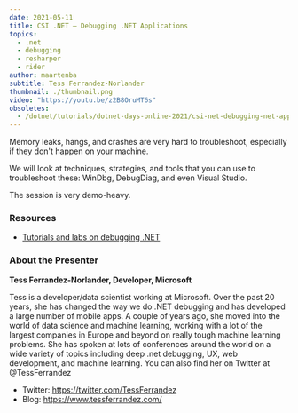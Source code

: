 ```yaml
---
date: 2021-05-11
title: CSI .NET – Debugging .NET Applications
topics:
  - .net
  - debugging
  - resharper
  - rider
author: maartenba
subtitle: Tess Ferrandez-Norlander
thumbnail: ./thumbnail.png
video: "https://youtu.be/z2B8OruMT6s"
obsoletes:
  - /dotnet/tutorials/dotnet-days-online-2021/csi-net-debugging-net-applications/
---
```


Memory leaks, hangs, and crashes are very hard to troubleshoot, especially if they don't happen on your machine.

We will look at techniques, strategies, and tools that you can use to troubleshoot these: WinDbg, DebugDiag, and even Visual Studio.

The session is very demo-heavy.

### Resources

- [Tutorials and labs on debugging .NET](https://www.tessferrandez.com/postindex/)

### About the Presenter

**Tess Ferrandez-Norlander, Developer, Microsoft**

Tess is a developer/data scientist working at Microsoft. Over the past 20 years, she has changed the way we do .NET debugging and has developed a large number of mobile apps. A couple of years ago, she moved into the world of data science and machine learning, working with a lot of the largest companies in Europe and beyond on really tough machine learning problems.
She has spoken at lots of conferences around the world on a wide variety of topics including deep .net debugging, UX, web development, and machine learning. You can also find her on Twitter at @TessFerrandez

- Twitter: <https://twitter.com/TessFerrandez>
- Blog: <https://www.tessferrandez.com/>
